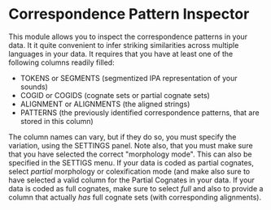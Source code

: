 # Correspondence Pattern Inspector

This module allows you to inspect the correspondence patterns in your data. It it quite convenient to infer striking similarities across multiple languages in your data.
It requires that you have at least one of the following columns readily filled:

* TOKENS or SEGMENTS (segmentized IPA representation of your sounds)
* COGID or COGIDS (cognate sets or partial cognate sets)
* ALIGNMENT or ALIGNMENTS (the aligned strings)
* PATTERNS (the previously identified correspondence patterns, that are stored in this column)

The column names can vary, but if they do so, you must specify the variation, using the SETTINGS panel. Note also, that you must make sure that you have selected the correct "morphology mode". This can also be specified in the SETTIGS menu. If your data is coded as partial cognates, select *partial* morphology or colexification mode (and make also sure to have selected a valid column for the Partial Cognates in your data. If your data is coded as full cognates, make sure to select *full* and also to provide a column that actually *has* full cognate sets (with corresponding alignments). 

